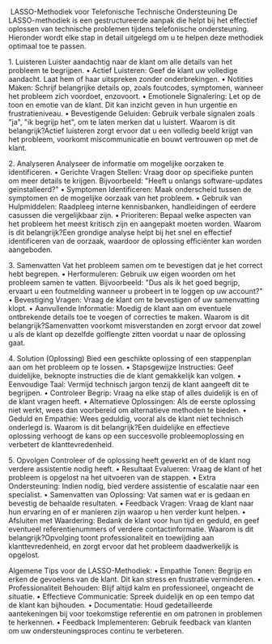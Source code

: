 
 LASSO-Methodiek voor Telefonische Technische Ondersteuning
De LASSO-methodiek is een gestructureerde aanpak die helpt bij het effectief oplossen van technische problemen tijdens telefonische ondersteuning. Hieronder wordt elke stap in detail uitgelegd om u te helpen deze methodiek optimaal toe te passen.

1.⁠ ⁠Luisteren
Luister aandachtig naar de klant om alle details van het probleem te begrijpen.
	•	Actief Luisteren: Geef de klant uw volledige aandacht. Laat hem of haar uitspreken zonder onderbrekingen.
	•	Notities Maken: Schrijf belangrijke details op, zoals foutcodes, symptomen, wanneer het probleem zich voordoet, enzovoort.
	•	Emotionele Signalering: Let op de toon en emotie van de klant. Dit kan inzicht geven in hun urgentie en frustratieniveau.
	•	Bevestigende Geluiden: Gebruik verbale signalen zoals "ja", "ik begrijp het", om te laten merken dat u luistert.
Waarom is dit belangrijk?Actief luisteren zorgt ervoor dat u een volledig beeld krijgt van het probleem, voorkomt miscommunicatie en bouwt vertrouwen op met de klant.

2.⁠ ⁠Analyseren
Analyseer de informatie om mogelijke oorzaken te identificeren.
	•	Gerichte Vragen Stellen: Vraag door op specifieke punten om meer details te krijgen. Bijvoorbeeld: "Heeft u onlangs software-updates geïnstalleerd?"
	•	Symptomen Identificeren: Maak onderscheid tussen de symptomen en de mogelijke oorzaak van het probleem.
	•	Gebruik van Hulpmiddelen: Raadpleeg interne kennisbanken, handleidingen of eerdere casussen die vergelijkbaar zijn.
	•	Prioriteren: Bepaal welke aspecten van het probleem het meest kritisch zijn en aangepakt moeten worden.
Waarom is dit belangrijk?Een grondige analyse helpt bij het snel en effectief identificeren van de oorzaak, waardoor de oplossing efficiënter kan worden aangeboden.

3.⁠ ⁠Samenvatten
Vat het probleem samen om te bevestigen dat je het correct hebt begrepen.
	•	Herformuleren: Gebruik uw eigen woorden om het probleem samen te vatten. Bijvoorbeeld: "Dus als ik het goed begrijp, ervaart u een foutmelding wanneer u probeert in te loggen op uw account?"
	•	Bevestiging Vragen: Vraag de klant om te bevestigen of uw samenvatting klopt.
	•	Aanvullende Informatie: Moedig de klant aan om eventuele ontbrekende details toe te voegen of correcties te maken.
Waarom is dit belangrijk?Samenvatten voorkomt misverstanden en zorgt ervoor dat zowel u als de klant op dezelfde golflengte zitten voordat u naar de oplossing gaat.

4.⁠ ⁠Solution (Oplossing)
Bied een geschikte oplossing of een stappenplan aan om het probleem op te lossen.
	•	Stapsgewijze Instructies: Geef duidelijke, beknopte instructies die de klant gemakkelijk kan volgen.
	•	Eenvoudige Taal: Vermijd technisch jargon tenzij de klant aangeeft dit te begrijpen.
	•	Controleer Begrip: Vraag na elke stap of alles duidelijk is en of de klant vragen heeft.
	•	Alternatieve Oplossingen: Als de eerste oplossing niet werkt, wees dan voorbereid om alternatieve methoden te bieden.
	•	Geduld en Empathie: Wees geduldig, vooral als de klant niet technisch onderlegd is.
Waarom is dit belangrijk?Een duidelijke en effectieve oplossing verhoogt de kans op een succesvolle probleemoplossing en verbetert de klanttevredenheid.

5.⁠ ⁠Opvolgen
Controleer of de oplossing heeft gewerkt en of de klant nog verdere assistentie nodig heeft.
	•	Resultaat Evalueren: Vraag de klant of het probleem is opgelost na het uitvoeren van de stappen.
	•	Extra Ondersteuning: Indien nodig, bied verdere assistentie of escalatie naar een specialist.
	•	Samenvatten van Oplossing: Vat samen wat er is gedaan en bevestig de behaalde resultaten.
	•	Feedback Vragen: Vraag de klant naar hun ervaring en of er manieren zijn waarop u hen verder kunt helpen.
	•	Afsluiten met Waardering: Bedank de klant voor hun tijd en geduld, en geef eventueel referentienummers of verdere contactinformatie.
Waarom is dit belangrijk?Opvolging toont professionaliteit en toewijding aan klanttevredenheid, en zorgt ervoor dat het probleem daadwerkelijk is opgelost.

Algemene Tips voor de LASSO-Methodiek:
	•	Empathie Tonen: Begrijp en erken de gevoelens van de klant. Dit kan stress en frustratie verminderen.
	•	Professionaliteit Behouden: Blijf altijd kalm en professioneel, ongeacht de situatie.
	•	Effectieve Communicatie: Spreek duidelijk en op een tempo dat de klant kan bijhouden.
	•	Documentatie: Houd gedetailleerde aantekeningen bij voor toekomstige referentie en om patronen in problemen te herkennen.
	•	Feedback Implementeren: Gebruik feedback van klanten om uw ondersteuningsproces continu te verbeteren.